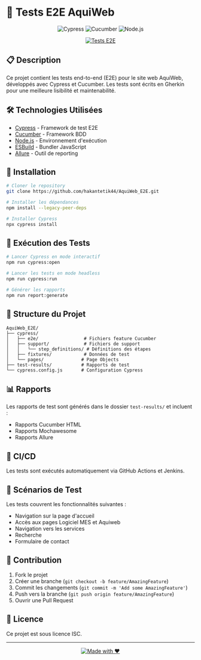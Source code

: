 # 🚀 Tests E2E AquiWeb

<div align="center">

![Cypress](https://img.shields.io/badge/Cypress-12.0.0-brightgreen.svg)
![Cucumber](https://img.shields.io/badge/Cucumber-15.0.0-brightgreen.svg)
![Node.js](https://img.shields.io/badge/Node.js-18.x-blue.svg)

[![Tests E2E](https://github.com/hakantetik44/AquiWeb_E2E/actions/workflows/cypress.yml/badge.svg)](https://github.com/hakantetik44/AquiWeb_E2E/actions/workflows/cypress.yml)

</div>

## 📋 Description

Ce projet contient les tests end-to-end (E2E) pour le site web AquiWeb, développés avec Cypress et Cucumber. Les tests sont écrits en Gherkin pour une meilleure lisibilité et maintenabilité.

## 🛠 Technologies Utilisées

- [Cypress](https://www.cypress.io/) - Framework de test E2E
- [Cucumber](https://cucumber.io/) - Framework BDD
- [Node.js](https://nodejs.org/) - Environnement d'exécution
- [ESBuild](https://esbuild.github.io/) - Bundler JavaScript
- [Allure](https://docs.qameta.io/allure/) - Outil de reporting

## 🚀 Installation

```bash
# Cloner le repository
git clone https://github.com/hakantetik44/AquiWeb_E2E.git

# Installer les dépendances
npm install --legacy-peer-deps

# Installer Cypress
npx cypress install
```

## 🎯 Exécution des Tests

```bash
# Lancer Cypress en mode interactif
npm run cypress:open

# Lancer les tests en mode headless
npm run cypress:run

# Générer les rapports
npm run report:generate
```

## 📁 Structure du Projet

```
AquiWeb_E2E/
├── cypress/
│   ├── e2e/                 # Fichiers feature Cucumber
│   ├── support/             # Fichiers de support
│   │   └── step_definitions/ # Définitions des étapes
│   ├── fixtures/            # Données de test
│   └── pages/              # Page Objects
├── test-results/           # Rapports de test
└── cypress.config.js       # Configuration Cypress
```

## 📊 Rapports

Les rapports de test sont générés dans le dossier `test-results/` et incluent :
- Rapports Cucumber HTML
- Rapports Mochawesome
- Rapports Allure

## 🔄 CI/CD

Les tests sont exécutés automatiquement via GitHub Actions et Jenkins.

## 📝 Scénarios de Test

Les tests couvrent les fonctionnalités suivantes :
- Navigation sur la page d'accueil
- Accès aux pages Logiciel MES et Aquiweb
- Navigation vers les services
- Recherche
- Formulaire de contact

## 🤝 Contribution

1. Fork le projet
2. Créer une branche (`git checkout -b feature/AmazingFeature`)
3. Commit les changements (`git commit -m 'Add some AmazingFeature'`)
4. Push vers la branche (`git push origin feature/AmazingFeature`)
5. Ouvrir une Pull Request

## 📄 Licence

Ce projet est sous licence ISC.

---

<div align="center">
  
[![Made with ❤️](https://img.shields.io/badge/Made%20with-%E2%9D%A4%EF%B8%8F-red.svg)](https://github.com/hakantetik44/AquiWeb_E2E)

</div> 